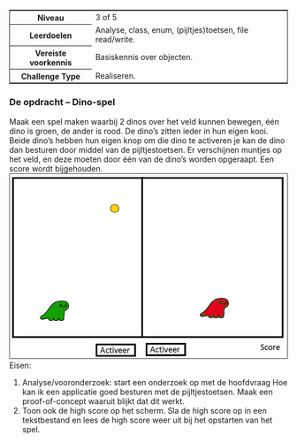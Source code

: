 <a id="cha:challengeDinoGame"></a>
<table style="border: solid thin"><tr><th>Niveau</th>
<td>3 of 5</td>
</tr>
<tr><th>Leerdoelen</th>
<td>Analyse, class, enum, (pijltjes)toetsen, file read/write.</td>
</tr>
<tr><th>Vereiste voorkennis</th>
<td>Basiskennis over objecten.</td>
</tr>
<tr><th>Challenge Type</th>
<td>Realiseren.</td>
</tr>
</table>


### De opdracht – Dino-spel
Maak een spel maken waarbij 2 dinos over het veld kunnen bewegen, één dino is groen, de ander is rood. De dino’s zitten ieder in hun eigen kooi.
 Beide dino’s hebben hun eigen knop om die dino te activeren je kan de dino dan besturen door middel van de pijltjestoetsen.
Er verschijnen muntjes op het veld, en deze moeten door één van de dino’s worden opgeraapt.  Een score wordt bijgehouden.
![](figures/dinoboard.png "dino")
Eisen:
1. Analyse/vooronderzoek: start een onderzoek op met de hoofdvraag Hoe kan ik een applicatie goed besturen met de pijltjestoetsen. Maak een proof-of-concept waaruit blijkt dat dit werkt.
2. Toon ook de high score op het scherm. Sla de high score op in een tekstbestand en lees de high score weer uit bij het opstarten van het spel.

 
